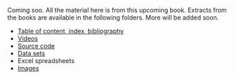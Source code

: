 Coming soo. All the material here is from this upcoming book. Extracts from the books are available in the following folders. More will be added soon.

<ul>
  <li><a href="https://github.com/VincentGranville/Point-Processes/tree/main/PDF">Table of content, index, bibliography</a></li>
  <li><a href="https://github.com/VincentGranville/Point-Processes/tree/main/Videos">Videos</a></li>
  <li><a href="https://github.com/VincentGranville/Point-Processes/tree/main/Source%20Code">Source code</a></li>
  <li><a href="https://github.com/VincentGranville/Point-Processes/tree/main/Data">Data sets</a></li>
  <li><a href="https://github.com/VincentGranville/Point-Processes/tree/main/Spreadsheets"></a>Excel spreadsheets</li>
  <li><a href="https://github.com/VincentGranville/Point-Processes/tree/main/Images">Images</a></li>
</ul>
